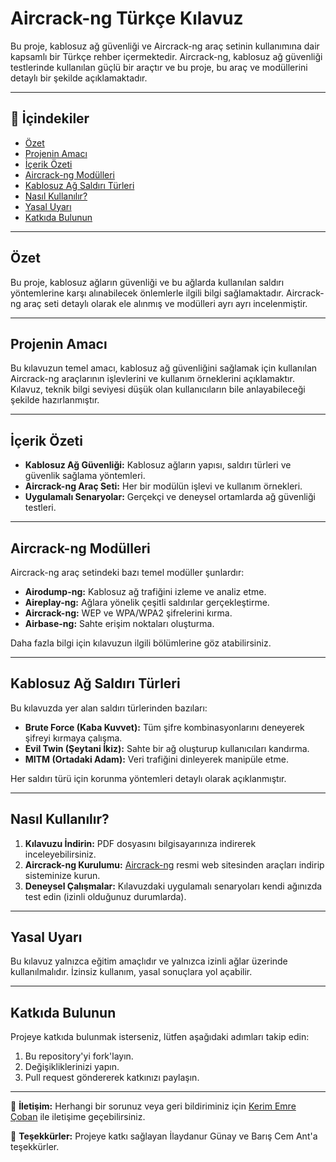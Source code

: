 # Aircrack-ng Türkçe Kılavuz

Bu proje, kablosuz ağ güvenliği ve Aircrack-ng araç setinin kullanımına dair kapsamlı bir Türkçe rehber içermektedir. Aircrack-ng, kablosuz ağ güvenliği testlerinde kullanılan güçlü bir araçtır ve bu proje, bu araç ve modüllerini detaylı bir şekilde açıklamaktadır.

---

## 📘 İçindekiler

- [Özet](#özet)
- [Projenin Amacı](#projenin-amacı)
- [İçerik Özeti](#içerik-özeti)
- [Aircrack-ng Modülleri](#aircrack-ng-modülleri)
- [Kablosuz Ağ Saldırı Türleri](#kablosuz-ağ-saldırı-türleri)
- [Nasıl Kullanılır?](#nasıl-kullanılır)
- [Yasal Uyarı](#yasal-uyarı)
- [Katkıda Bulunun](#katkıda-bulunun)

---

## Özet

Bu proje, kablosuz ağların güvenliği ve bu ağlarda kullanılan saldırı yöntemlerine karşı alınabilecek önlemlerle ilgili bilgi sağlamaktadır. Aircrack-ng araç seti detaylı olarak ele alınmış ve modülleri ayrı ayrı incelenmiştir.

---

## Projenin Amacı

Bu kılavuzun temel amacı, kablosuz ağ güvenliğini sağlamak için kullanılan Aircrack-ng araçlarının işlevlerini ve kullanım örneklerini açıklamaktır. Kılavuz, teknik bilgi seviyesi düşük olan kullanıcıların bile anlayabileceği şekilde hazırlanmıştır.

---

## İçerik Özeti

- **Kablosuz Ağ Güvenliği:** Kablosuz ağların yapısı, saldırı türleri ve güvenlik sağlama yöntemleri.
- **Aircrack-ng Araç Seti:** Her bir modülün işlevi ve kullanım örnekleri.
- **Uygulamalı Senaryolar:** Gerçekçi ve deneysel ortamlarda ağ güvenliği testleri.

---

## Aircrack-ng Modülleri

Aircrack-ng araç setindeki bazı temel modüller şunlardır:

- **Airodump-ng:** Kablosuz ağ trafiğini izleme ve analiz etme.
- **Aireplay-ng:** Ağlara yönelik çeşitli saldırılar gerçekleştirme.
- **Aircrack-ng:** WEP ve WPA/WPA2 şifrelerini kırma.
- **Airbase-ng:** Sahte erişim noktaları oluşturma.

Daha fazla bilgi için kılavuzun ilgili bölümlerine göz atabilirsiniz.

---

## Kablosuz Ağ Saldırı Türleri

Bu kılavuzda yer alan saldırı türlerinden bazıları:

- **Brute Force (Kaba Kuvvet):** Tüm şifre kombinasyonlarını deneyerek şifreyi kırmaya çalışma.
- **Evil Twin (Şeytani İkiz):** Sahte bir ağ oluşturup kullanıcıları kandırma.
- **MITM (Ortadaki Adam):** Veri trafiğini dinleyerek manipüle etme.

Her saldırı türü için korunma yöntemleri detaylı olarak açıklanmıştır.

---

## Nasıl Kullanılır?

1. **Kılavuzu İndirin:** PDF dosyasını bilgisayarınıza indirerek inceleyebilirsiniz.
2. **Aircrack-ng Kurulumu:** [Aircrack-ng](https://www.aircrack-ng.org/) resmi web sitesinden araçları indirip sisteminize kurun.
3. **Deneysel Çalışmalar:** Kılavuzdaki uygulamalı senaryoları kendi ağınızda test edin (izinli olduğunuz durumlarda).

---

## Yasal Uyarı

Bu kılavuz yalnızca eğitim amaçlıdır ve yalnızca izinli ağlar üzerinde kullanılmalıdır. İzinsiz kullanım, yasal sonuçlara yol açabilir.

---

## Katkıda Bulunun

Projeye katkıda bulunmak isterseniz, lütfen aşağıdaki adımları takip edin:

1. Bu repository'yi fork'layın.
2. Değişikliklerinizi yapın.
3. Pull request göndererek katkınızı paylaşın.

---

📧 **İletişim:** Herhangi bir sorunuz veya geri bildiriminiz için [Kerim Emre Çoban](mailto:kerim@example.com) ile iletişime geçebilirsiniz.

🌟 **Teşekkürler:** Projeye katkı sağlayan İlaydanur Günay ve Barış Cem Ant'a teşekkürler.
